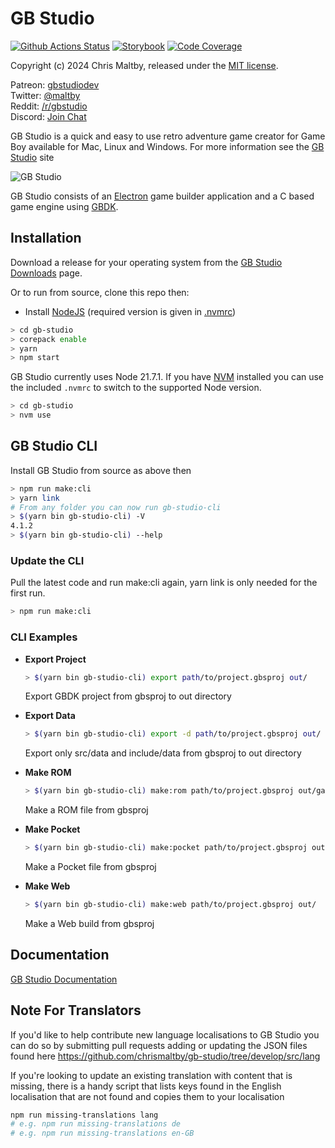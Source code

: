 # GB Studio

[![Github Actions Status](https://github.com/chrismaltby/gb-studio/actions/workflows/main.yml/badge.svg?branch=develop)](https://github.com/chrismaltby/gb-studio/actions?query=branch%3Adevelop) [![Storybook](https://img.shields.io/badge/Storybook-FF4785?logo=storybook&logoColor=white)](https://chrismaltby.github.io/gb-studio/storybook) [![Code Coverage](https://img.shields.io/badge/Coverage-blue?logo=jest&logoColor=white)](https://chrismaltby.github.io/gb-studio/coverage)

Copyright (c) 2024 Chris Maltby, released under the [MIT license](https://opensource.org/licenses/MIT).

Patreon: [gbstudiodev](https://www.patreon.com/gbstudiodev)  
Twitter: [@maltby](https://www.twitter.com/maltby)  
Reddit: [/r/gbstudio](https://www.reddit.com/r/gbstudio)  
Discord: [Join Chat](https://discord.gg/bxerKnc)

GB Studio is a quick and easy to use retro adventure game creator for Game Boy available for Mac, Linux and Windows.
For more information see the [GB Studio](https://www.gbstudio.dev) site

![GB Studio](gbstudio.gif)

GB Studio consists of an [Electron](https://electronjs.org/) game builder application and a C based game engine using [GBDK](http://gbdk.sourceforge.net/).

## Installation

Download a release for your operating system from the [GB Studio Downloads](https://www.gbstudio.dev/download) page.

Or to run from source, clone this repo then:

- Install [NodeJS](https://nodejs.org/) (required version is given in [.nvmrc](.nvmrc))

```bash
> cd gb-studio
> corepack enable
> yarn
> npm start
```

GB Studio currently uses Node 21.7.1. If you have [NVM](https://github.com/nvm-sh/nvm) installed you can use the included `.nvmrc` to switch to the supported Node version. 

```bash
> cd gb-studio
> nvm use
```

## GB Studio CLI 

Install GB Studio from source as above then

```bash
> npm run make:cli
> yarn link
# From any folder you can now run gb-studio-cli
> $(yarn bin gb-studio-cli) -V
4.1.2
> $(yarn bin gb-studio-cli) --help
```

### Update the CLI

Pull the latest code and run make:cli again, yarn link is only needed for the first run.

```bash
> npm run make:cli
```

### CLI Examples

- **Export Project**

    ```bash
    > $(yarn bin gb-studio-cli) export path/to/project.gbsproj out/
    ```
    Export GBDK project from gbsproj to out directory

- **Export Data**
    ```bash
    > $(yarn bin gb-studio-cli) export -d path/to/project.gbsproj out/
    ```
    Export only src/data and include/data from gbsproj to out directory
- **Make ROM**
    ```bash
    > $(yarn bin gb-studio-cli) make:rom path/to/project.gbsproj out/game.gb
    ```
    Make a ROM file from gbsproj

- **Make Pocket**
    ```bash
    > $(yarn bin gb-studio-cli) make:pocket path/to/project.gbsproj out/game.pocket
    ```
    Make a Pocket file from gbsproj

- **Make Web**
    ```bash
    > $(yarn bin gb-studio-cli) make:web path/to/project.gbsproj out/
    ```
    Make a Web build from gbsproj

## Documentation

[GB Studio Documentation](https://www.gbstudio.dev/docs)

## Note For Translators

If you'd like to help contribute new language localisations to GB Studio you can do so by submitting pull requests adding or updating the JSON files found here https://github.com/chrismaltby/gb-studio/tree/develop/src/lang

If you're looking to update an existing translation with content that is missing, there is a handy script that lists keys found in the English localisation that are not found and copies them to your localisation

```bash
npm run missing-translations lang
# e.g. npm run missing-translations de
# e.g. npm run missing-translations en-GB
```

